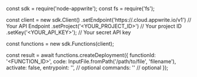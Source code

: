 const sdk = require('node-appwrite');
const fs = require('fs');

const client = new sdk.Client()
    .setEndpoint('https://<REGION>.cloud.appwrite.io/v1') // Your API Endpoint
    .setProject('<YOUR_PROJECT_ID>') // Your project ID
    .setKey('<YOUR_API_KEY>'); // Your secret API key

const functions = new sdk.Functions(client);

const result = await functions.createDeployment({
    functionId: '<FUNCTION_ID>',
    code: InputFile.fromPath('/path/to/file', 'filename'),
    activate: false,
    entrypoint: '<ENTRYPOINT>', // optional
    commands: '<COMMANDS>' // optional
});
